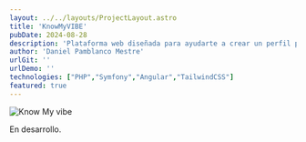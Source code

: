 ```yaml
---
layout: ../../layouts/ProjectLayout.astro
title: 'KnowMyVIBE'
pubDate: 2024-08-28
description: 'Plataforma web diseñada para ayudarte a crear un perfil personal y conocer gente (En desarrollo).'
author: 'Daniel Pamblanco Mestre'
urlGit: ''
urlDemo: ''
technologies: ["PHP","Symfony","Angular","TailwindCSS"]
featured: true
---
```

<img src="/knowMyVIBE.PNG" alt="Know My vibe" class="rounded">
<div class="text-center dark:text-neutral-200 text-neutral-700 text-lg mt-10">
<p>En desarrollo.</p>
</div>